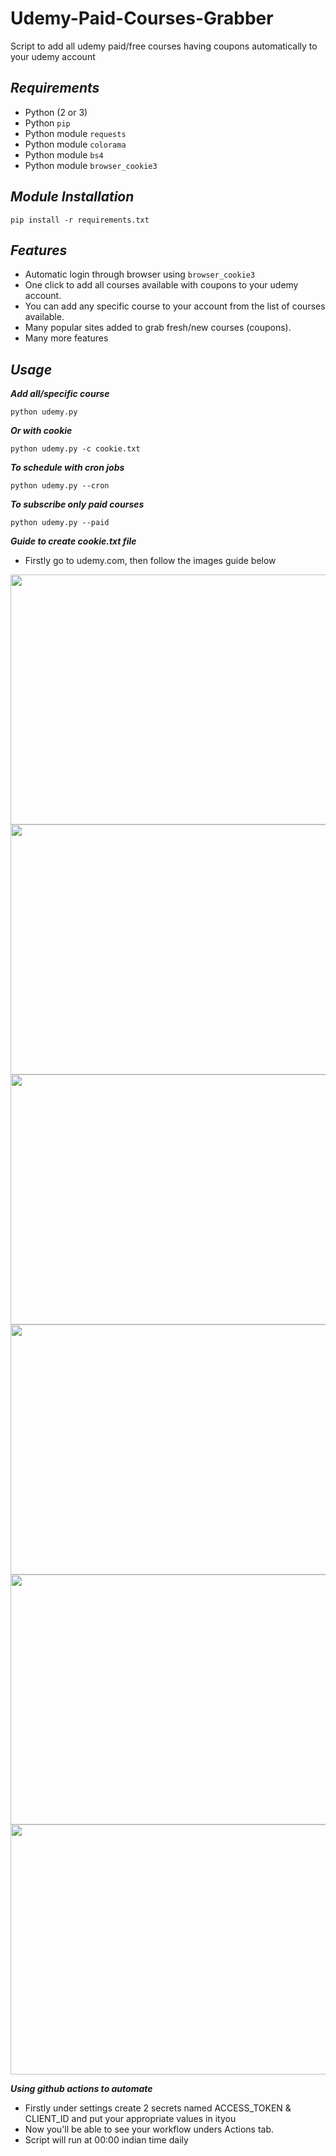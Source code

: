 # Udemy-Paid-Courses-Grabber
Script to add all udemy paid/free courses having coupons automatically to your udemy account

## ***Requirements***

- Python (2 or 3)
- Python `pip`
- Python module `requests`
- Python module `colorama`
- Python module `bs4`
- Python module `browser_cookie3`

## ***Module Installation***

	pip install -r requirements.txt

## ***Features***

- Automatic login through browser using `browser_cookie3`
- One click to add all courses available with coupons to your udemy account.
- You can add any specific course to your account from the list of courses available.
- Many popular sites added to grab fresh/new courses (coupons).
- Many more features

## ***Usage***

***Add all/specific course***

    python udemy.py

***Or with cookie***

    python udemy.py -c cookie.txt

***To schedule with cron jobs***

    python udemy.py --cron

***To subscribe only paid courses***

    python udemy.py --paid

***Guide to create cookie.txt file***
- Firstly go to udemy.com, then follow the images guide below
<img src='images/image1.jpg' width='600' height='400'>


<img src='images/image2.jpg' width='600' height='400'>


<img src='images/image3.jpg' width='600' height='400'>


<img src='images/image4.jpg' width='600' height='400'>


<img src='images/image5.jpg' width='600' height='400'>


<img src='images/image6.jpg' width='600' height='400'>

***Using github actions to automate***
- Firstly under settings create 2 secrets named ACCESS_TOKEN & CLIENT_ID and put your appropriate values in ityou
- Now you'll be able to see your workflow unders Actions tab.
- Script will run at 00:00 indian time daily
 
